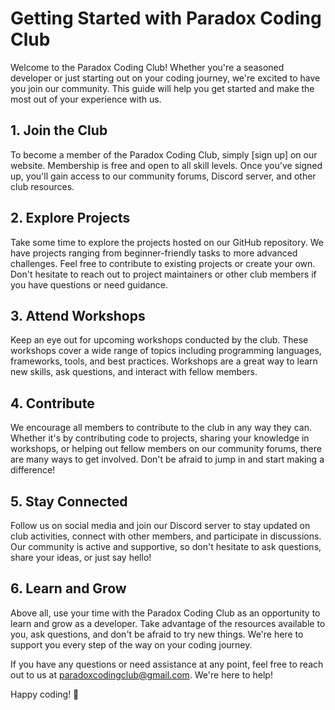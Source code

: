 # Getting Started with Paradox Coding Club

Welcome to the Paradox Coding Club! Whether you're a seasoned developer or just starting out on your coding journey, we're excited to have you join our community. This guide will help you get started and make the most out of your experience with us.

## 1. Join the Club

To become a member of the Paradox Coding Club, simply [sign up]<!--(https://example.com/signup)--> on our website. Membership is free and open to all skill levels. Once you've signed up, you'll gain access to our community forums, Discord server, and other club resources.

## 2. Explore Projects

Take some time to explore the projects hosted on our GitHub repository. We have projects ranging from beginner-friendly tasks to more advanced challenges. Feel free to contribute to existing projects or create your own. Don't hesitate to reach out to project maintainers or other club members if you have questions or need guidance.

## 3. Attend Workshops

Keep an eye out for upcoming workshops conducted by the club. These workshops cover a wide range of topics including programming languages, frameworks, tools, and best practices. Workshops are a great way to learn new skills, ask questions, and interact with fellow members.

## 4. Contribute

We encourage all members to contribute to the club in any way they can. Whether it's by contributing code to projects, sharing your knowledge in workshops, or helping out fellow members on our community forums, there are many ways to get involved. Don't be afraid to jump in and start making a difference!

## 5. Stay Connected

Follow us on social media and join our Discord server to stay updated on club activities, connect with other members, and participate in discussions. Our community is active and supportive, so don't hesitate to ask questions, share your ideas, or just say hello!

## 6. Learn and Grow

Above all, use your time with the Paradox Coding Club as an opportunity to learn and grow as a developer. Take advantage of the resources available to you, ask questions, and don't be afraid to try new things. We're here to support you every step of the way on your coding journey.

If you have any questions or need assistance at any point, feel free to reach out to us at [paradoxcodingclub@gmail.com](mailto:paradoxcodingclub@gmail.com). We're here to help!

Happy coding! 🚀